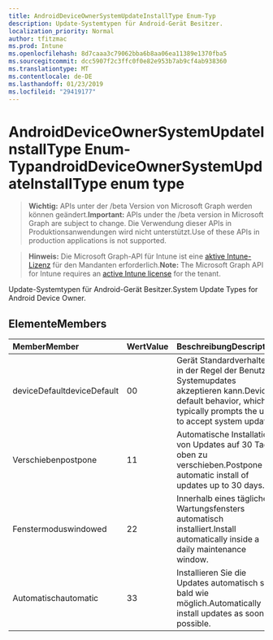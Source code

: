 ```yaml
---
title: AndroidDeviceOwnerSystemUpdateInstallType Enum-Typ
description: Update-Systemtypen für Android-Gerät Besitzer.
localization_priority: Normal
author: tfitzmac
ms.prod: Intune
ms.openlocfilehash: 8d7caaa3c79062bba6b8aa06ea11389e1370fba5
ms.sourcegitcommit: dcc5907f2c3ffc0f0e82e953b7ab9cf4ab938360
ms.translationtype: MT
ms.contentlocale: de-DE
ms.lasthandoff: 01/23/2019
ms.locfileid: "29419177"
---
```

# <a name="androiddeviceownersystemupdateinstalltype-enum-type"></a><span data-ttu-id="8d4e9-103">AndroidDeviceOwnerSystemUpdateInstallType Enum-Typ</span><span class="sxs-lookup"><span data-stu-id="8d4e9-103">androidDeviceOwnerSystemUpdateInstallType enum type</span></span>

> <span data-ttu-id="8d4e9-104">**Wichtig:** APIs unter der /beta Version von Microsoft Graph werden können geändert.</span><span class="sxs-lookup"><span data-stu-id="8d4e9-104">**Important:** APIs under the /beta version in Microsoft Graph are subject to change.</span></span> <span data-ttu-id="8d4e9-105">Die Verwendung dieser APIs in Produktionsanwendungen wird nicht unterstützt.</span><span class="sxs-lookup"><span data-stu-id="8d4e9-105">Use of these APIs in production applications is not supported.</span></span>

> <span data-ttu-id="8d4e9-106">**Hinweis:** Die Microsoft Graph-API für Intune ist eine [aktive Intune-Lizenz](https://go.microsoft.com/fwlink/?linkid=839381) für den Mandanten erforderlich.</span><span class="sxs-lookup"><span data-stu-id="8d4e9-106">**Note:** The Microsoft Graph API for Intune requires an [active Intune license](https://go.microsoft.com/fwlink/?linkid=839381) for the tenant.</span></span>

<span data-ttu-id="8d4e9-107">Update-Systemtypen für Android-Gerät Besitzer.</span><span class="sxs-lookup"><span data-stu-id="8d4e9-107">System Update Types for Android Device Owner.</span></span>

## <a name="members"></a><span data-ttu-id="8d4e9-108">Elemente</span><span class="sxs-lookup"><span data-stu-id="8d4e9-108">Members</span></span>
|<span data-ttu-id="8d4e9-109">Member</span><span class="sxs-lookup"><span data-stu-id="8d4e9-109">Member</span></span>|<span data-ttu-id="8d4e9-110">Wert</span><span class="sxs-lookup"><span data-stu-id="8d4e9-110">Value</span></span>|<span data-ttu-id="8d4e9-111">Beschreibung</span><span class="sxs-lookup"><span data-stu-id="8d4e9-111">Description</span></span>|
|:---|:---|:---|
|<span data-ttu-id="8d4e9-112">deviceDefault</span><span class="sxs-lookup"><span data-stu-id="8d4e9-112">deviceDefault</span></span>|<span data-ttu-id="8d4e9-113">0</span><span class="sxs-lookup"><span data-stu-id="8d4e9-113">0</span></span>|<span data-ttu-id="8d4e9-114">Gerät Standardverhalten in der Regel der Benutzer Systemupdates akzeptieren kann.</span><span class="sxs-lookup"><span data-stu-id="8d4e9-114">Device default behavior, which typically prompts the user to accept system updates.</span></span>|
|<span data-ttu-id="8d4e9-115">Verschieben</span><span class="sxs-lookup"><span data-stu-id="8d4e9-115">postpone</span></span>|<span data-ttu-id="8d4e9-116">1</span><span class="sxs-lookup"><span data-stu-id="8d4e9-116">1</span></span>|<span data-ttu-id="8d4e9-117">Automatische Installation von Updates auf 30 Tage oben zu verschieben.</span><span class="sxs-lookup"><span data-stu-id="8d4e9-117">Postpone automatic install of updates up to 30 days.</span></span>|
|<span data-ttu-id="8d4e9-118">Fenstermodus</span><span class="sxs-lookup"><span data-stu-id="8d4e9-118">windowed</span></span>|<span data-ttu-id="8d4e9-119">2</span><span class="sxs-lookup"><span data-stu-id="8d4e9-119">2</span></span>|<span data-ttu-id="8d4e9-120">Innerhalb eines tägliche Wartungsfensters automatisch installiert.</span><span class="sxs-lookup"><span data-stu-id="8d4e9-120">Install automatically inside a daily maintenance window.</span></span>|
|<span data-ttu-id="8d4e9-121">Automatisch</span><span class="sxs-lookup"><span data-stu-id="8d4e9-121">automatic</span></span>|<span data-ttu-id="8d4e9-122">3</span><span class="sxs-lookup"><span data-stu-id="8d4e9-122">3</span></span>|<span data-ttu-id="8d4e9-123">Installieren Sie die Updates automatisch so bald wie möglich.</span><span class="sxs-lookup"><span data-stu-id="8d4e9-123">Automatically install updates as soon as possible.</span></span>|




